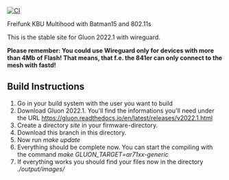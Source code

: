[![CI](https://github.com/ff-kbu/site-ffkbu-multidomain/actions/workflows/ci.yml/badge.svg?branch=wireguard)](https://github.com/ff-kbu/site-ffkbu-multidomain/actions/workflows/ci.yml)

Freifunk KBU Multihood with Batman15 and 802.11s


This is the stable site for Gluon 2022.1 with wireguard.

__Please remember:
You could use Wireguard only for devices with more than 4Mb of Flash! That means, that f.e. the 841er can only connect to the mesh with fastd!__


## Build Instructions

1. Go in your build system with the user you want to build
2. Download Gluon 2022.1. You'll find the informations you'll need under the URL https://gluon.readthedocs.io/en/latest/releases/v2022.1.html
3. Create a directory *site* in your firmware-directory.
4. Download this branch in this directory.
5. Now run *make update*
6. Everything should be complete now. You can start the compiling with the command *make GLUON_TARGET=ar71xx-generic*
7. If everything works you should find your files now in the directory *./output/images/*
